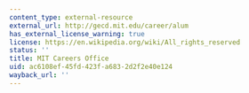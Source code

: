 ```yaml
---
content_type: external-resource
external_url: http://gecd.mit.edu/career/alum
has_external_license_warning: true
license: https://en.wikipedia.org/wiki/All_rights_reserved
status: ''
title: MIT Careers Office
uid: ac6108ef-45fd-423f-a683-2d2f2e40e124
wayback_url: ''
---
```

